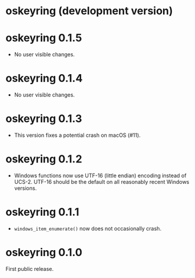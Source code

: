 # oskeyring (development version)

# oskeyring 0.1.5

* No user visible changes.

# oskeyring 0.1.4

* No user visible changes.

# oskeyring 0.1.3

* This version fixes a potential crash on macOS (#11).

# oskeyring 0.1.2

* Windows functions now use UTF-16 (little endian) encoding instead
  of UCS-2. UTF-16 should be the default on all reasonably recent
  Windows versions.

# oskeyring 0.1.1

* `windows_item_enumerate()` now does not occasionally crash.

# oskeyring 0.1.0

First public release.
